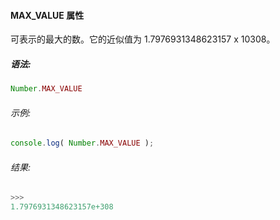 #### MAX_VALUE 属性

  可表示的最大的数。它的近似值为 1.7976931348623157 x 10308。

##### 语法:

  ```javascript
  Number.MAX_VALUE
  ```

###### 示例:

  ```javascript
  console.log( Number.MAX_VALUE );
  ```

###### 结果:

  ```javascript
  >>>
  1.7976931348623157e+308
  ```
